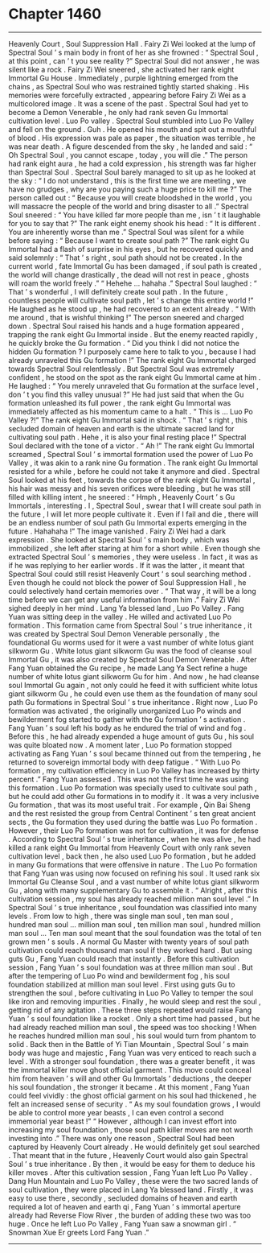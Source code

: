 
# Chapter 1460


---

Heavenly Court , Soul Suppression Hall .
Fairy Zi Wei looked at the lump of Spectral Soul ’ s main body in front of her as she frowned : “ Spectral Soul , at this point , can ’ t you see reality ?”
Spectral Soul did not answer , he was silent like a rock .
Fairy Zi Wei sneered , she activated her rank eight Immortal Gu House .
Immediately , purple lightning emerged from the chains , as Spectral Soul who was restrained tightly started shaking .
His memories were forcefully extracted , appearing before Fairy Zi Wei as a multicolored image .
It was a scene of the past .
Spectral Soul had yet to become a Demon Venerable , he only had rank seven Gu Immortal cultivation level .
Luo Po valley .
Spectral Soul stumbled into Luo Po Valley and fell on the ground .
Guh .
He opened his mouth and spit out a mouthful of blood .
His expression was pale as paper , the situation was terrible , he was near death .
A figure descended from the sky , he landed and said : “ Oh Spectral Soul , you cannot escape , today , you will die .”
The person had rank eight aura , he had a cold expression , his strength was far higher than Spectral Soul .
Spectral Soul barely managed to sit up as he looked at the sky : “ I do not understand , this is the first time we are meeting , we have no grudges , why are you paying such a huge price to kill me ?”
The person called out : “ Because you will create bloodshed in the world , you will massacre the people of the world and bring disaster to all .”
Spectral Soul sneered : “ You have killed far more people than me , isn ’ t it laughable for you to say that ?”
The rank eight enemy shook his head : “ It is different . You are inherently worse than me .”
Spectral Soul was silent for a while before saying : “ Because I want to create soul path ?”
The rank eight Gu Immortal had a flash of surprise in his eyes , but he recovered quickly and said solemnly : “ That ’ s right , soul path should not be created . In the current world , fate Immortal Gu has been damaged , if soul path is created , the world will change drastically , the dead will not rest in peace , ghosts will roam the world freely .”
“ Hehehe … hahaha .” Spectral Soul laughed : “ That ’ s wonderful , I will definitely create soul path . In the future , countless people will cultivate soul path , let ’ s change this entire world !”
He laughed as he stood up , he had recovered to an extent already .
“ With me around , that is wishful thinking !” The person sneered and charged down .
Spectral Soul raised his hands and a huge formation appeared , trapping the rank eight Gu Immortal inside .
But the enemy reacted rapidly , he quickly broke the Gu formation .
“ Did you think I did not notice the hidden Gu formation ? I purposely came here to talk to you , because I had already unraveled this Gu formation !” The rank eight Gu Immortal charged towards Spectral Soul relentlessly .
But Spectral Soul was extremely confident , he stood on the spot as the rank eight Gu Immortal came at him .
He laughed : “ You merely unraveled that Gu formation at the surface level , don ’ t you find this valley unusual ?”
He had just said that when the Gu formation unleashed its full power , the rank eight Gu Immortal was immediately affected as his momentum came to a halt .
“ This is … Luo Po Valley ?!” The rank eight Gu Immortal said in shock .
“ That ’ s right , this secluded domain of heaven and earth is the ultimate sacred land for cultivating soul path . Hehe , it is also your final resting place !” Spectral Soul declared with the tone of a victor .
“ Ah !” The rank eight Gu Immortal screamed , Spectral Soul ’ s immortal formation used the power of Luo Po Valley , it was akin to a rank nine Gu formation .
The rank eight Gu Immortal resisted for a while , before he could not take it anymore and died .
Spectral Soul looked at his feet , towards the corpse of the rank eight Gu Immortal , his hair was messy and his seven orifices were bleeding , but he was still filled with killing intent , he sneered : “ Hmph , Heavenly Court ’ s Gu Immortals , interesting . I , Spectral Soul , swear that I will create soul path in the future , I will let more people cultivate it . Even if I fail and die , there will be an endless number of soul path Gu Immortal experts emerging in the future . Hahahaha !”
The image vanished .
Fairy Zi Wei had a dark expression .
She looked at Spectral Soul ’ s main body , which was immobilized , she left after staring at him for a short while .
Even though she extracted Spectral Soul ’ s memories , they were useless . In fact , it was as if he was replying to her earlier words .
If it was the latter , it meant that Spectral Soul could still resist Heavenly Court ’ s soul searching method .
Even though he could not block the power of Soul Suppression Hall , he could selectively hand certain memories over .
“ That way , it will be a long time before we can get any useful information from him .” Fairy Zi Wei sighed deeply in her mind .
Lang Ya blessed land , Luo Po Valley .
Fang Yuan was sitting deep in the valley .
He willed and activated Luo Po formation .
This formation came from Spectral Soul ’ s true inheritance , it was created by Spectral Soul Demon Venerable personally , the foundational Gu worms used for it were a vast number of white lotus giant silkworm Gu .
White lotus giant silkworm Gu was the food of cleanse soul Immortal Gu , it was also created by Spectral Soul Demon Venerable .
After Fang Yuan obtained the Gu recipe , he made Lang Ya Sect refine a huge number of white lotus giant silkworm Gu for him .
And now , he had cleanse soul Immortal Gu again , not only could he feed it with sufficient white lotus giant silkworm Gu , he could even use them as the foundation of many soul path Gu formations in Spectral Soul ’ s true inheritance .
Right now , Luo Po formation was activated , the originally unorganized Luo Po winds and bewilderment fog started to gather with the Gu formation ’ s activation .
Fang Yuan ’ s soul left his body as he endured the trial of wind and fog .
Before this , he had already expended a huge amount of guts Gu , his soul was quite bloated now .
A moment later , Luo Po formation stopped activating as Fang Yuan ’ s soul became thinned out from the tempering , he returned to sovereign immortal body with deep fatigue .
“ With Luo Po formation , my cultivation efficiency in Luo Po Valley has increased by thirty percent .” Fang Yuan assessed .
This was not the first time he was using this formation .
Luo Po formation was specially used to cultivate soul path , but he could add other Gu formations in to modify it . It was a very inclusive Gu formation , that was its most useful trait .
For example , Qin Bai Sheng and the rest resisted the group from Central Continent ’ s ten great ancient sects , the Gu formation they used during the battle was Luo Po formation .
However , their Luo Po formation was not for cultivation , it was for defense .
According to Spectral Soul ’ s true inheritance , when he was alive , he had killed a rank eight Gu Immortal from Heavenly Court with only rank seven cultivation level , back then , he also used Luo Po formation , but he added in many Gu formations that were offensive in nature .
The Luo Po formation that Fang Yuan was using now focused on refining his soul . It used rank six Immortal Gu Cleanse Soul , and a vast number of white lotus giant silkworm Gu , along with many supplementary Gu to assemble it .
“ Alright , after this cultivation session , my soul has already reached million man soul level .”
In Spectral Soul ’ s true inheritance , soul foundation was classified into many levels .
From low to high , there was single man soul , ten man soul , hundred man soul … million man soul , ten million man soul , hundred million man soul …
Ten man soul meant that the soul foundation was the total of ten grown men ’ s souls .
A normal Gu Master with twenty years of soul path cultivation could reach thousand man soul if they worked hard . But using guts Gu , Fang Yuan could reach that instantly .
Before this cultivation session , Fang Yuan ’ s soul foundation was at three million man soul .
But after the tempering of Luo Po wind and bewilderment fog , his soul foundation stabilized at million man soul level .
First using guts Gu to strengthen the soul , before cultivating in Luo Po Valley to temper the soul like iron and removing impurities . Finally , he would sleep and rest the soul , getting rid of any agitation .
These three steps repeated would raise Fang Yuan ’ s soul foundation like a rocket .
Only a short time had passed , but he had already reached million man soul , the speed was too shocking !
When he reaches hundred million man soul , his soul would turn from phantom to solid . Back then in the Battle of Yi Tian Mountain , Spectral Soul ’ s main body was huge and majestic , Fang Yuan was very enticed to reach such a level .
With a stronger soul foundation , there was a greater benefit , it was the immortal killer move ghost official garment .
This move could conceal him from heaven ’ s will and other Gu Immortals ’ deductions , the deeper his soul foundation , the stronger it became .
At this moment , Fang Yuan could feel vividly : the ghost official garment on his soul had thickened , he felt an increased sense of security .
“ As my soul foundation grows , I would be able to control more year beasts , I can even control a second immemorial year beast !”
“ However , although I can invest effort into increasing my soul foundation , those soul path killer moves are not worth investing into .”
There was only one reason , Spectral Soul had been captured by Heavenly Court already .
He would definitely get soul searched .
That meant that in the future , Heavenly Court would also gain Spectral Soul ’ s true inheritance . By then , it would be easy for them to deduce his killer moves .
After this cultivation session , Fang Yuan left Luo Po Valley .
Dang Hun Mountain and Luo Po Valley , these were the two sacred lands of soul cultivation , they were placed in Lang Ya blessed land . Firstly , it was easy to use there , secondly , secluded domains of heaven and earth required a lot of heaven and earth qi , Fang Yuan ’ s immortal aperture already had Reverse Flow River , the burden of adding these two was too huge .
Once he left Luo Po Valley , Fang Yuan saw a snowman girl .
“ Snowman Xue Er greets Lord Fang Yuan .”

---

